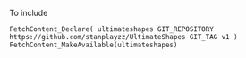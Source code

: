 To include

`FetchContent_Declare(
    ultimateshapes
    GIT_REPOSITORY https://github.com/stanplayzz/UltimateShapes
    GIT_TAG v1
)
FetchContent_MakeAvailable(ultimateshapes)`
